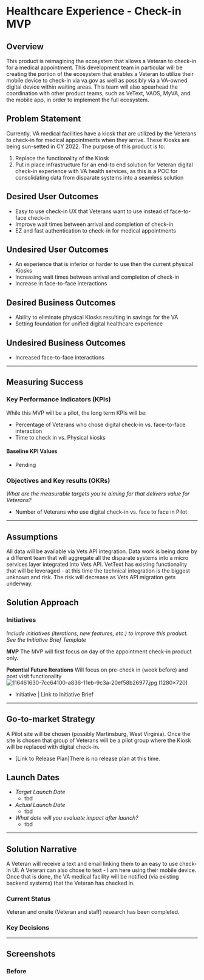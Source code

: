 # Healthcare Experience - Check-in MVP


## Overview
This product is reimagining the ecosystem that allows a Veteran to check-in for a medical appointment. This development team in particular will be creating the portion of the ecosystem that enables a Veteran to utilize their mobile device to check-in via va.gov as well as possibly via a VA-owned digital device within waiting areas. This team will also spearhead the coordination with other product teams, such as VeText, VAOS, MyVA, and the mobile app, in order to implement the full ecosystem.

## Problem Statement
Currently, VA medical facilities have a kiosk that are utilized by the Veterans to check-in for medical appointments when they arrive. These Kiosks are being sun-setted in CY 2022. The purpose of this product is to: 

 1. Replace the functionality of the Kiosk 
 2. Put in place infrastructure for an end-to end solution for Veteran digital check-in experience with VA health services, as this is a POC for consolidating data from disparate systems into a seamless solution 

 
## Desired User Outcomes

 - Easy to use check-in UX that Veterans want to use instead of face-to-face check-in
 - Improve wait times between arrival and completion of check-in
 - EZ and fast authentication to check-in for medical appointments

## Undesired User Outcomes

 - An experience that is inferior or harder to use then the current physical Kiosks 
 - Increasing wait times between arrival and completion of check-in
 - Increase in face-to-face interactions

## Desired Business Outcomes

 - Ability to eliminate physical Kiosks resulting in savings for the VA
 - Setting foundation for unified digital healthcare experience 

## Undesired Business Outcomes

 - Increased face-to-face interactions

---
## Measuring Success

### Key Performance Indicators (KPIs)

 While this MVP will be a pilot, the long term KPIs will be: 

 - Percentage of Veterans who chose digital check-in vs. face-to-face interaction
 - Time to check in vs. Physical kiosks

#### Baseline KPI Values
* Pending 

### Objectives and Key results (OKRs)
_What are the measurable targets you're aiming for that delivers value for Veterans?_

 - Number of Veterans who use digital check-in vs. face to face in Pilot 

---

## Assumptions

All data will be available via Vets API integration. Data work is being done by a different team that will aggregate all the disparate systems into a micro services layer integrated into Vets API. VetText has existing functionality that will be leveraged - at this time the technical integration is the biggest unknown and risk. The risk will decrease as Vets API migration gets underway.

## Solution Approach

### Initiatives
*Include initiatives (iterations, new features, etc.) to improve this product. See the Initiative Brief Template*

**MVP**
The MVP will first focus on day of the appointment check-in product only.

**Potential Future Iterations**
Will focus on pre-check in (week before) and post visit functionality
![116461630-7cc64100-a836-11eb-9c3a-20ef58b26977.jpg (1280×720)](https://user-images.githubusercontent.com/66287082/116461630-7cc64100-a836-11eb-9c3a-20ef58b26977.jpg)


- Initiative | Link to Initiative Brief

--- 
## Go-to-market Strategy
A Pilot site will be chosen (possibly Martinsburg, West Virginia). Once the site is chosen that group of Veterans will be a pilot group where the Kiosk will be replaced with digital check-in.

- [Link to Release Plan]There is no release plan at this time.

## Launch Dates
- *Target Launch Date*
  - tbd
- *Actual Launch Date* 
  - tbd
- *What date will you evaluate impact after launch?*
  - tbd
---

## Solution Narrative

A Veteran will receive a text and email linking them to an easy to use check-in UI. A Veteran can also chose to text - I am here using their mobile device. Once that is done, the VA medical facility will be notified (via existing backend systems) that the Veteran has checked in. 

### Current Status

Veteran and onsite (Veteran and staff) research has been completed. 

### Key Decisions

---
   
## Screenshots

### Before








